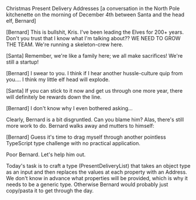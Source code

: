 Christmas Present Delivery Addresses
[a conversation in the North Pole kitchenette on the morning of December 4th between Santa and the head elf, Bernard]

[Bernard] This is bullshit, Kris. I've been leading the Elves for 200+ years. Don't you trust that I know what I'm talking about?? WE NEED TO GROW THE TEAM. We're running a skeleton-crew here.

[Santa] Remember, we're like a family here; we all make sacrifices! We're still a startup!

[Bernard] I swear to you. I think if I hear another hussle-culture quip from you.... I think my little elf head will explode.

[Santa] If you can stick to it now and get us through one more year, there will definitely be rewards down the line.

[Bernard] I don't know why I even bothered asking...

Clearly, Bernard is a bit disgruntled. Can you blame him? Alas, there's still more work to do. Bernard walks away and mutters to himself:

[Bernard] Guess it's time to drag myself through another pointless TypeScript type challenge with no practical application.

Poor Bernard. Let's help him out.

Today's task is to craft a type (PresentDeliveryList) that takes an object type as an input and then replaces the values at each property with an Address. We don't know in advance what properties will be provided, which is why it needs to be a generic type. Otherwise Bernard would probably just copy/pasta it to get through the day.
